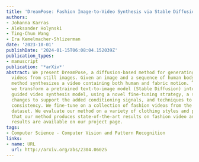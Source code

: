 ```yaml
---
title: 'DreamPose: Fashion Image-to-Video Synthesis via Stable Diffusion'
authors:
- Johanna Karras
- Aleksander Holynski
- Ting-Chun Wang
- Ira Kemelmacher-Shlizerman
date: '2023-10-01'
publishDate: '2024-01-15T06:08:04.152039Z'
publication_types:
- manuscript
publication: '*arXiv*'
abstract: We present DreamPose, a diffusion-based method for generating animated fashion
  videos from still images. Given an image and a sequence of human body poses, our
  method synthesizes a video containing both human and fabric motion. To achieve this,
  we transform a pretrained text-to-image model (Stable Diffusion) into a pose-and-image
  guided video synthesis model, using a novel fine-tuning strategy, a set of architectural
  changes to support the added conditioning signals, and techniques to encourage temporal
  consistency. We fine-tune on a collection of fashion videos from the UBC Fashion
  dataset. We evaluate our method on a variety of clothing styles and poses, and demonstrate
  that our method produces state-of-the-art results on fashion video animation.Video
  results are available on our project page.
tags:
- Computer Science - Computer Vision and Pattern Recognition
links:
- name: URL
  url: http://arxiv.org/abs/2304.06025
---
```

